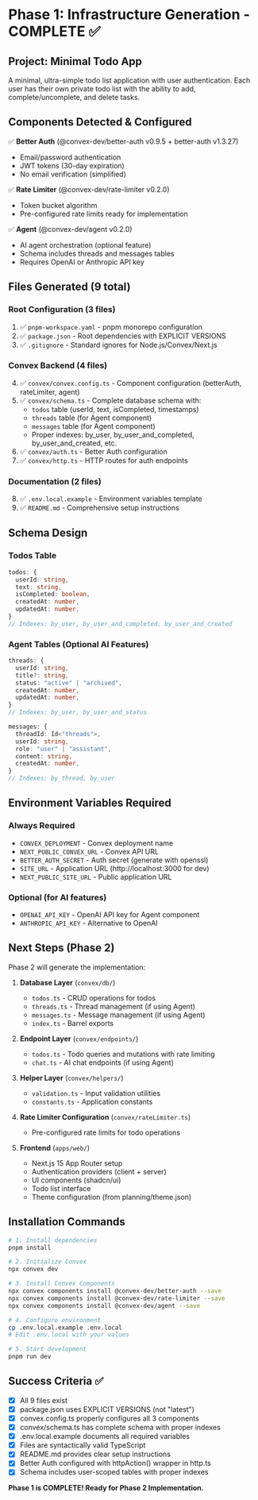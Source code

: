 # Phase 1: Infrastructure Generation - COMPLETE ✅

## Project: Minimal Todo App

A minimal, ultra-simple todo list application with user authentication. Each user has their own private todo list with the ability to add, complete/uncomplete, and delete tasks.

## Components Detected & Configured

✅ **Better Auth** (@convex-dev/better-auth v0.9.5 + better-auth v1.3.27)
- Email/password authentication
- JWT tokens (30-day expiration)
- No email verification (simplified)

✅ **Rate Limiter** (@convex-dev/rate-limiter v0.2.0)
- Token bucket algorithm
- Pre-configured rate limits ready for implementation

✅ **Agent** (@convex-dev/agent v0.2.0)
- AI agent orchestration (optional feature)
- Schema includes threads and messages tables
- Requires OpenAI or Anthropic API key

## Files Generated (9 total)

### Root Configuration (3 files)
1. ✅ `pnpm-workspace.yaml` - pnpm monorepo configuration
2. ✅ `package.json` - Root dependencies with EXPLICIT VERSIONS
3. ✅ `.gitignore` - Standard ignores for Node.js/Convex/Next.js

### Convex Backend (4 files)
4. ✅ `convex/convex.config.ts` - Component configuration (betterAuth, rateLimiter, agent)
5. ✅ `convex/schema.ts` - Complete database schema with:
   - `todos` table (userId, text, isCompleted, timestamps)
   - `threads` table (for Agent component)
   - `messages` table (for Agent component)
   - Proper indexes: by_user, by_user_and_completed, by_user_and_created, etc.
6. ✅ `convex/auth.ts` - Better Auth configuration
7. ✅ `convex/http.ts` - HTTP routes for auth endpoints

### Documentation (2 files)
8. ✅ `.env.local.example` - Environment variables template
9. ✅ `README.md` - Comprehensive setup instructions

## Schema Design

### Todos Table
```typescript
todos: {
  userId: string,
  text: string,
  isCompleted: boolean,
  createdAt: number,
  updatedAt: number,
}
// Indexes: by_user, by_user_and_completed, by_user_and_created
```

### Agent Tables (Optional AI Features)
```typescript
threads: {
  userId: string,
  title?: string,
  status: "active" | "archived",
  createdAt: number,
  updatedAt: number,
}
// Indexes: by_user, by_user_and_status

messages: {
  threadId: Id<"threads">,
  userId: string,
  role: "user" | "assistant",
  content: string,
  createdAt: number,
}
// Indexes: by_thread, by_user
```

## Environment Variables Required

### Always Required
- `CONVEX_DEPLOYMENT` - Convex deployment name
- `NEXT_PUBLIC_CONVEX_URL` - Convex API URL
- `BETTER_AUTH_SECRET` - Auth secret (generate with openssl)
- `SITE_URL` - Application URL (http://localhost:3000 for dev)
- `NEXT_PUBLIC_SITE_URL` - Public application URL

### Optional (for AI features)
- `OPENAI_API_KEY` - OpenAI API key for Agent component
- `ANTHROPIC_API_KEY` - Alternative to OpenAI

## Next Steps (Phase 2)

Phase 2 will generate the implementation:

1. **Database Layer** (`convex/db/`)
   - `todos.ts` - CRUD operations for todos
   - `threads.ts` - Thread management (if using Agent)
   - `messages.ts` - Message management (if using Agent)
   - `index.ts` - Barrel exports

2. **Endpoint Layer** (`convex/endpoints/`)
   - `todos.ts` - Todo queries and mutations with rate limiting
   - `chat.ts` - AI chat endpoints (if using Agent)

3. **Helper Layer** (`convex/helpers/`)
   - `validation.ts` - Input validation utilities
   - `constants.ts` - Application constants

4. **Rate Limiter Configuration** (`convex/rateLimiter.ts`)
   - Pre-configured rate limits for todo operations

5. **Frontend** (`apps/web/`)
   - Next.js 15 App Router setup
   - Authentication providers (client + server)
   - UI components (shadcn/ui)
   - Todo list interface
   - Theme configuration (from planning/theme.json)

## Installation Commands

```bash
# 1. Install dependencies
pnpm install

# 2. Initialize Convex
npx convex dev

# 3. Install Convex Components
npx convex components install @convex-dev/better-auth --save
npx convex components install @convex-dev/rate-limiter --save
npx convex components install @convex-dev/agent --save

# 4. Configure environment
cp .env.local.example .env.local
# Edit .env.local with your values

# 5. Start development
pnpm run dev
```

## Success Criteria ✅

- [x] All 9 files exist
- [x] package.json uses EXPLICIT VERSIONS (not "latest")
- [x] convex.config.ts properly configures all 3 components
- [x] convex/schema.ts has complete schema with proper indexes
- [x] .env.local.example documents all required variables
- [x] Files are syntactically valid TypeScript
- [x] README.md provides clear setup instructions
- [x] Better Auth configured with httpAction() wrapper in http.ts
- [x] Schema includes user-scoped tables with proper indexes

**Phase 1 is COMPLETE! Ready for Phase 2 Implementation.**
